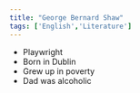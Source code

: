 ```yaml
---
title: "George Bernard Shaw"
tags: ['English','Literature']
---
```


- Playwright
- Born in Dublin
- Grew up in poverty
- Dad was alcoholic